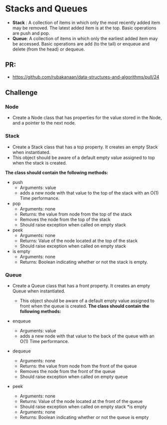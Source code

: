 # Stacks and Queues

* **Stack** : A collection of items in which only the most recently added item may be removed. The latest added item is at the top. Basic operations are push and pop.
* **Queue**:   A collection of items in which only the earliest added item may be accessed. Basic operations are add (to the tail) or enqueue and delete (from the head) or dequeue.

## PR:

* https://github.com/rubakanaan/data-structures-and-algorithms/pull/24

## Challenge

### Node

  * Create a Node class that has properties for the value stored in the Node, and a pointer to the next node.

### Stack

  * Create a Stack class that has a top property. It creates an empty Stack when instantiated.
  * This object should be aware of a default empty value assigned to top when the stack is created.

**The class should contain the following methods:**
* push
  * Arguments: value
  * adds a new node with that value to the top of the stack with an O(1) Time performance.
* pop
  * Arguments: none
  * Returns: the value from node from the top of the stack
  * Removes the node from the top of the stack
  * Should raise exception when called on empty stack
* peek
  * Arguments: none
  * Returns: Value of the node located at the top of the stack
  * Should raise exception when called on empty stack
* is empty
  * Arguments: none
  * Returns: Boolean indicating whether or not the stack is empty.


### Queue

* Create a Queue class that has a front property. It creates an empty Queue when instantiated.
  * This object should be aware of a default empty value assigned to front when the queue is created.
**The class should contain the following methods:**

* enqueue
  * Arguments: value
  * adds a new node with that value to the back of the queue with an O(1) Time performance.
* dequeue
  * Arguments: none
  * Returns: the value from node from the front of the queue
  * Removes the node from the front of the queue
  * Should raise exception when called on empty queue
* peek
  * Arguments: none
  * Returns: Value of the node located at the front of the queue
  * Should raise exception when called on empty stack
*is empty
  * Arguments: none
  * Returns: Boolean indicating whether or not the queue is empty


